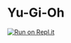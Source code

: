 # Yu-Gi-Oh

[![Run on Repl.it](https://repl.it/badge/github/gabrielnetz/Yu-Gi-Oh)](https://repl.it/github/gabrielnetz/Yu-Gi-Oh)
